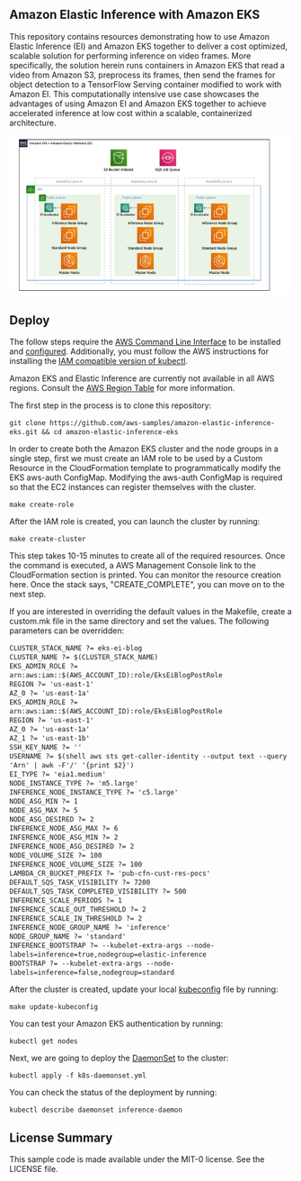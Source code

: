 ## Amazon Elastic Inference with Amazon EKS

This repository contains resources demonstrating how to use Amazon Elastic Inference (EI) and Amazon EKS together to deliver a cost optimized, scalable solution for performing inference on video frames. More specifically, the solution herein runs containers in Amazon EKS that read a video from Amazon S3, preprocess its frames, then send the frames for object detection to a TensorFlow Serving container modified to work with Amazon EI. This computationally intensive use case showcases the advantages of using Amazon EI and Amazon EKS together to achieve accelerated inference at low cost within a scalable, containerized architecture.

![overview](images/overview.png)

## Deploy

The follow steps require the [AWS Command Line Interface](https://aws.amazon.com/cli/) to be installed and [configured](https://docs.aws.amazon.com/cli/latest/userguide/cli-chap-configure.html). Additionally, you must follow the AWS instructions for installing the [IAM compatible version of kubectl](https://docs.aws.amazon.com/eks/latest/userguide/install-kubectl.html).

Amazon EKS and Elastic Inference are currently not available in all AWS regions. Consult the [AWS Region Table](https://aws.amazon.com/about-aws/global-infrastructure/regional-product-services/) for more information.

The first step in the process is to clone this repository:

```
git clone https://github.com/aws-samples/amazon-elastic-inference-eks.git && cd amazon-elastic-inference-eks
```

In order to create both the Amazon EKS cluster and the node groups in a single step, first we must create an IAM role to be used by a Custom Resource in the CloudFormation template to programmatically modify the EKS aws-auth ConfigMap. Modifying the aws-auth ConfigMap is required so that the EC2 instances can register themselves with the cluster.

```
make create-role
```

After the IAM role is created, you can launch the cluster by running:

```
make create-cluster
```

This step takes 10-15 minutes to create all of the required resources. Once the command is executed,
a AWS Management Console link to the CloudFormation section is printed. You can monitor the resource creation
here. Once the stack says, "CREATE_COMPLETE", you can move on to the next step.

If you are interested in overriding the default values in the Makefile, create a custom.mk file in the same directory and set the values. The following parameters can be overridden:

```
CLUSTER_STACK_NAME ?= eks-ei-blog
CLUSTER_NAME ?= $(CLUSTER_STACK_NAME)
EKS_ADMIN_ROLE ?= arn:aws:iam::$(AWS_ACCOUNT_ID):role/EksEiBlogPostRole
REGION ?= 'us-east-1'
AZ_0 ?= 'us-east-1a'
EKS_ADMIN_ROLE ?= arn:aws:iam::$(AWS_ACCOUNT_ID):role/EksEiBlogPostRole
REGION ?= 'us-east-1'
AZ_0 ?= 'us-east-1a'
AZ_1 ?= 'us-east-1b'
SSH_KEY_NAME ?= ''
USERNAME ?= $(shell aws sts get-caller-identity --output text --query 'Arn' | awk -F'/' '{print $2}')
EI_TYPE ?= 'eia1.medium'
NODE_INSTANCE_TYPE ?= 'm5.large'
INFERENCE_NODE_INSTANCE_TYPE ?= 'c5.large'
NODE_ASG_MIN ?= 1
NODE_ASG_MAX ?= 5
NODE_ASG_DESIRED ?= 2
INFERENCE_NODE_ASG_MAX ?= 6
INFERENCE_NODE_ASG_MIN ?= 2
INFERENCE_NODE_ASG_DESIRED ?= 2
NODE_VOLUME_SIZE ?= 100
INFERENCE_NODE_VOLUME_SIZE ?= 100
LAMBDA_CR_BUCKET_PREFIX ?= 'pub-cfn-cust-res-pocs'
DEFAULT_SQS_TASK_VISIBILITY ?= 7200
DEFAULT_SQS_TASK_COMPLETED_VISIBILITY ?= 500
INFERENCE_SCALE_PERIODS ?= 1
INFERENCE_SCALE_OUT_THRESHOLD ?= 2
INFERENCE_SCALE_IN_THRESHOLD ?= 2
INFERENCE_NODE_GROUP_NAME ?= 'inference'
NODE_GROUP_NAME ?= 'standard'
INFERENCE_BOOTSTRAP ?= --kubelet-extra-args --node-labels=inference=true,nodegroup=elastic-inference
BOOTSTRAP ?= --kubelet-extra-args --node-labels=inference=false,nodegroup=standard
```

After the cluster is created, update your local [kubeconfig](https://kubernetes.io/docs/tasks/access-application-cluster/configure-access-multiple-clusters/) file by running:

```
make update-kubeconfig
```

You can test your Amazon EKS authentication by running:

```
kubectl get nodes
```

Next, we are going to deploy the [DaemonSet](https://kubernetes.io/docs/concepts/workloads/controllers/daemonset/) to the cluster:

```
kubectl apply -f k8s-daemonset.yml
```

You can check the status of the deployment by running:

```
kubectl describe daemonset inference-daemon
```

## License Summary

This sample code is made available under the MIT-0 license. See the LICENSE file.
